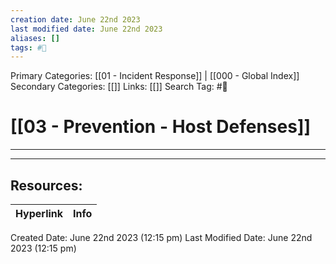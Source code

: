 ```yaml
---
creation date: June 22nd 2023
last modified date: June 22nd 2023
aliases: []
tags: #📖
---
```


Primary Categories: [[01 - Incident Response]] | [[000 - Global Index]] 
Secondary Categories: [[]] 
Links: [[]] 
Search Tag: #📖  

# [[03 - Prevention - Host Defenses]]  
---




___

## Resources:

| Hyperlink | Info |
| --------- | ---- |


Created Date: June 22nd 2023 (12:15 pm) 
Last Modified Date: June 22nd 2023 (12:15 pm)
